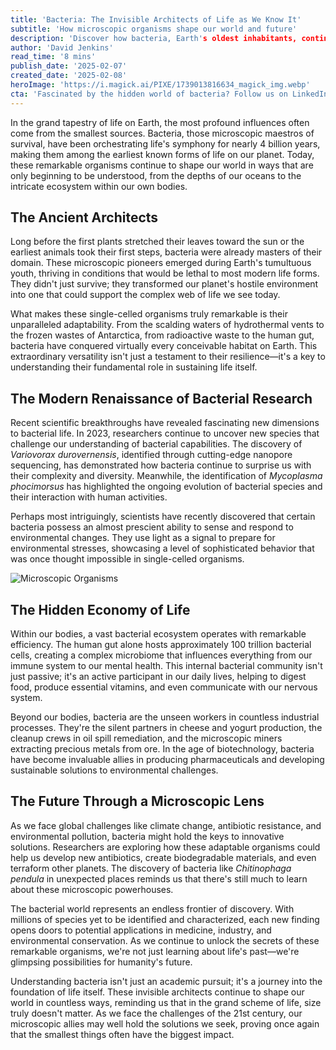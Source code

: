 ```yaml
---
title: 'Bacteria: The Invisible Architects of Life as We Know It'
subtitle: 'How microscopic organisms shape our world and future'
description: 'Discover how bacteria, Earth's oldest inhabitants, continue to shape our world and hold the keys to solving humanity's greatest challenges. From ancient Earth-shapers to modern biotechnology partners, these microscopic organisms prove that the smallest things often have the biggest impact.'
author: 'David Jenkins'
read_time: '8 mins'
publish_date: '2025-02-07'
created_date: '2025-02-08'
heroImage: 'https://i.magick.ai/PIXE/1739013816634_magick_img.webp'
cta: 'Fascinated by the hidden world of bacteria? Follow us on LinkedIn for more groundbreaking insights into the microscopic architects of life. Join our community of science enthusiasts and stay updated on the latest discoveries shaping our understanding of life itself.'
---
```


In the grand tapestry of life on Earth, the most profound influences often come from the smallest sources. Bacteria, those microscopic maestros of survival, have been orchestrating life's symphony for nearly 4 billion years, making them among the earliest known forms of life on our planet. Today, these remarkable organisms continue to shape our world in ways that are only beginning to be understood, from the depths of our oceans to the intricate ecosystem within our own bodies.

## The Ancient Architects

Long before the first plants stretched their leaves toward the sun or the earliest animals took their first steps, bacteria were already masters of their domain. These microscopic pioneers emerged during Earth's tumultuous youth, thriving in conditions that would be lethal to most modern life forms. They didn't just survive; they transformed our planet's hostile environment into one that could support the complex web of life we see today.

What makes these single-celled organisms truly remarkable is their unparalleled adaptability. From the scalding waters of hydrothermal vents to the frozen wastes of Antarctica, from radioactive waste to the human gut, bacteria have conquered virtually every conceivable habitat on Earth. This extraordinary versatility isn't just a testament to their resilience—it's a key to understanding their fundamental role in sustaining life itself.

## The Modern Renaissance of Bacterial Research

Recent scientific breakthroughs have revealed fascinating new dimensions to bacterial life. In 2023, researchers continue to uncover new species that challenge our understanding of bacterial capabilities. The discovery of *Variovorax durovernensis*, identified through cutting-edge nanopore sequencing, has demonstrated how bacteria continue to surprise us with their complexity and diversity. Meanwhile, the identification of *Mycoplasma phocimorsus* has highlighted the ongoing evolution of bacterial species and their interaction with human activities.

Perhaps most intriguingly, scientists have recently discovered that certain bacteria possess an almost prescient ability to sense and respond to environmental changes. They use light as a signal to prepare for environmental stresses, showcasing a level of sophisticated behavior that was once thought impossible in single-celled organisms.

![Microscopic Organisms](https://i.magick.ai/PIXE/1741291851356_magick_img.webp)

## The Hidden Economy of Life

Within our bodies, a vast bacterial ecosystem operates with remarkable efficiency. The human gut alone hosts approximately 100 trillion bacterial cells, creating a complex microbiome that influences everything from our immune system to our mental health. This internal bacterial community isn't just passive; it's an active participant in our daily lives, helping to digest food, produce essential vitamins, and even communicate with our nervous system.

Beyond our bodies, bacteria are the unseen workers in countless industrial processes. They're the silent partners in cheese and yogurt production, the cleanup crews in oil spill remediation, and the microscopic miners extracting precious metals from ore. In the age of biotechnology, bacteria have become invaluable allies in producing pharmaceuticals and developing sustainable solutions to environmental challenges.

## The Future Through a Microscopic Lens

As we face global challenges like climate change, antibiotic resistance, and environmental pollution, bacteria might hold the keys to innovative solutions. Researchers are exploring how these adaptable organisms could help us develop new antibiotics, create biodegradable materials, and even terraform other planets. The discovery of bacteria like *Chitinophaga pendula* in unexpected places reminds us that there's still much to learn about these microscopic powerhouses.

The bacterial world represents an endless frontier of discovery. With millions of species yet to be identified and characterized, each new finding opens doors to potential applications in medicine, industry, and environmental conservation. As we continue to unlock the secrets of these remarkable organisms, we're not just learning about life's past—we're glimpsing possibilities for humanity's future.

Understanding bacteria isn't just an academic pursuit; it's a journey into the foundation of life itself. These invisible architects continue to shape our world in countless ways, reminding us that in the grand scheme of life, size truly doesn't matter. As we face the challenges of the 21st century, our microscopic allies may well hold the solutions we seek, proving once again that the smallest things often have the biggest impact.